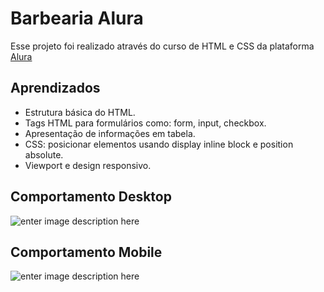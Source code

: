 # Barbearia Alura

Esse projeto foi realizado através do curso de HTML e CSS da plataforma [Alura](https://cursos.alura.com.br/dashboard)

## Aprendizados

- Estrutura básica do HTML.
- Tags HTML para formulários como: form, input, checkbox.
- Apresentação de informações em tabela.
- CSS: posicionar elementos usando display inline block e position absolute.
- Viewport e design responsivo.


## Comportamento Desktop
![enter image description here](https://github.com/pmagalhaes2/barbearia-alura/blob/main/assets/desktop.gif?raw=true)
 
 
## Comportamento Mobile
![enter image description here](https://github.com/pmagalhaes2/barbearia-alura/blob/main/assets/mobile.gif?raw=true)

